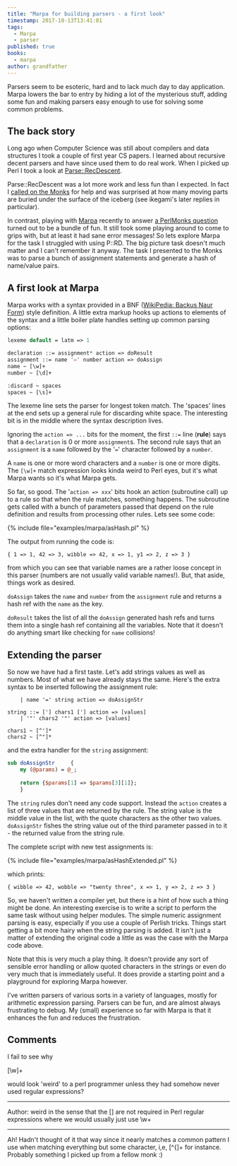 ```yaml
---
title: "Marpa for building parsers - a first look"
timestamp: 2017-10-13T13:41:01
tags:
  - Marpa
  - parser
published: true
books:
  - marpa
author: grandfather
---
```



Parsers seem to be esoteric, hard and to lack much day to day application. Marpa
lowers the bar to entry by hiding a lot of the mysterious stuff, adding some fun
and making parsers easy enough to use for solving some common problems.


## The back story

Long ago when Computer Science was still about compilers and data structures I
took a couple of first year CS papers. I learned about recursive decent parsers
and have since used them to do real work. When I picked up Perl I took a look at
[Parse::RecDescent](https://metacpan.org/pod/Parse::RecDescent).

Parse::RecDescent was a lot more work and less fun than I expected. In fact I
[called on the Monks](http://perlmonks.org/?node_id=574311) for help
and was surprised at how many moving parts are buried under the surface of the
iceberg (see ikegami's later replies in particular).

In contrast, playing with [Marpa](https://metacpan.org/pod/Marpa::R2)
recently to answer <a href="http://perlmonks.org/?node_id=1151415">a PerlMonks
question</a> turned out to be a bundle of fun. It still took some playing around
to come to grips with, but at least it had sane error messages! So lets explore
Marpa for the task I struggled with using P::RD. The big picture task doesn't
much matter and I can't remember it anyway. The task I presented to the Monks
was to parse a bunch of assignment statements and generate a hash of name/value
pairs.

## A first look at Marpa
Marpa works with a syntax provided in a BNF
(<a href="https://en.wikipedia.org/wiki/Backus%E2%80%93Naur_Form">WikiPedia:
Backus Naur Form</a>) style definition. A little extra markup hooks up actions
to elements of the syntax and a little boiler plate handles setting up common
parsing options:

```perl
lexeme default = latm => 1

declaration ::= assignment* action => doResult
assignment ::= name '=' number action => doAssign
name ~ [\w]+
number ~ [\d]+

:discard ~ spaces
spaces ~ [\s]+
```

The lexeme line sets the parser for longest token match. The 'spaces' lines at
the end sets up a general rule for discarding white space. The interesting bit
is in the middle where the syntax description lives.

Ignoring the `action => ...` bits for the moment, the first `::=`
line (<b>rule</b>) says that a `declaration` is 0 or more
`assignment`s. The second rule says that an `assignment` is a
`name` followed by the '`=`' character followed by a
`number`.

A `name` is one or more word characters and a `number` is one or
more digits. The `[\w]+` match expression looks kinda weird to Perl eyes,
but it's what Marpa wants so it's what Marpa gets.

So far, so good. The '`action => xxx`' bits hook an action (subroutine
call) up to a rule so that when the rule matches, something happens. The
subroutine gets called with a bunch of parameters passed that depend on the rule
definition and results from processing other rules. Lets see some code:

{% include file="examples/marpa/asHash.pl" %}

The output from running the code is:

```
{ 1 => 1, 42 => 3, wibble => 42, x => 1, y1 => 2, z => 3 }
```

from which you can see that variable names are a rather loose concept in this
parser (numbers are not usually valid variable names!). But, that aside, things
work as desired.

`doAssign` takes the `name` and `number` from the
`assignment` rule and returns a hash ref with the `name` as the
key.

`doResult` takes the list of all the `doAssign` generated hash
refs and turns them into a single hash ref containing all the variables. Note
that it doesn't do anything smart like checking for `name` collisions!

## Extending the parser

So now we have had a first taste. Let's add strings values as well as numbers.
Most of what we have already stays the same. Here's the extra syntax to be
inserted following the assignment rule:

```
    | name '=' string action => doAssignStr

string ::= ['] chars1 ['] action => [values]
    | '"' chars2 '"' action => [values]
    
chars1 ~ [^']*
chars2 ~ [^"]*
```

and the extra handler for the `string` assignment:

```perl
sub doAssignStr     {
    my (@params) = @_;
    
    return {$params[1] => $params[3][1]};
    }
```

The `string` rules don't need any code support. Instead the
`action` creates a list of three values that are returned by the rule.
The string value is the middle value in the list, with the quote characters as
the other two values. `doAssignStr` fishes the string value out of the
third parameter passed in to it - the returned value from the string rule.

The complete script with new test assignments is:

{% include file="examples/marpa/asHashExtended.pl" %}

which prints:

```
{ wibble => 42, wobble => "twenty three", x => 1, y => 2, z => 3 }
```

So, we haven't written a compiler yet, but there is a hint of how such a thing
might be done. An interesting exercise is to write a script to perform the same
task without using helper modules. The simple numeric assignment parsing is
easy, especially if you use a couple of Perlish tricks. Things start getting a
bit more hairy when the string parsing is added. It isn't just a matter of
extending the original code a little as was the case with the Marpa code above.

Note that this is very much a play thing. It doesn't provide any sort of
sensible error handling or allow quoted characters in the strings or even do
very much that is immediately useful. It does provide a starting point and a
playground for exploring Marpa however.

I've written parsers of various sorts in a variety of languages, mostly for
arithmetic expression parsing. Parsers can be fun, and are almost always
frustrating to debug. My (small) experience so far with Marpa is that it
enhances the fun and reduces the frustration.


## Comments

I fail to see why

[\w]+

would look 'weird' to a perl programmer unless they had somehow never used regular expressions?

---
Author: weird in the sense that the [] are not required in Perl regular expressions where we would usually just use \w+

---
Ah! Hadn't thought of it that way since it nearly matches a common pattern I use when matching everything but some character, i,e, [^\{]+ for instance. Probably something I picked up from a fellow monk :)


